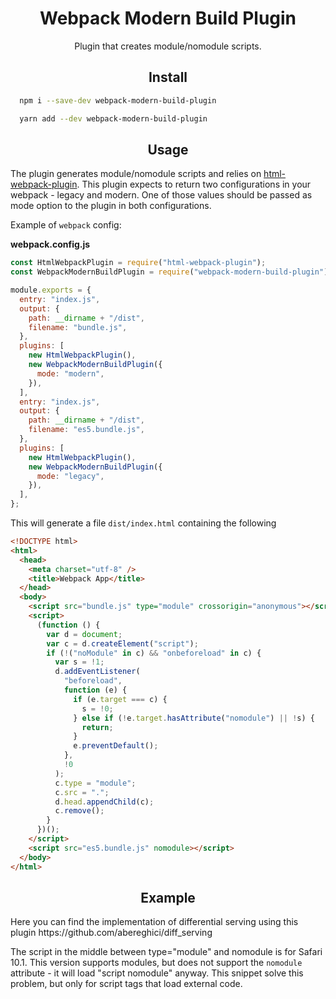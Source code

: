<div align="center">
  <h1>Webpack Modern Build Plugin</h1>
  <p>Plugin that creates module/nomodule scripts.</p>
</div>

<h2 align="center">Install</h2>

```bash
  npm i --save-dev webpack-modern-build-plugin
```

```bash
  yarn add --dev webpack-modern-build-plugin
```

<h2 align="center">Usage</h2>

The plugin generates module/nomodule scripts and relies on [html-webpack-plugin](https://github.com/jantimon/html-webpack-plugin). This plugin expects to return two configurations in your webpack - legacy and modern.
One of those values should be passed as mode option to the plugin in both configurations.

Example of `webpack` config:

**webpack.config.js**

```js
const HtmlWebpackPlugin = require("html-webpack-plugin");
const WebpackModernBuildPlugin = require("webpack-modern-build-plugin");

module.exports = {
  entry: "index.js",
  output: {
    path: __dirname + "/dist",
    filename: "bundle.js",
  },
  plugins: [
    new HtmlWebpackPlugin(),
    new WebpackModernBuildPlugin({
      mode: "modern",
    }),
  ],
  entry: "index.js",
  output: {
    path: __dirname + "/dist",
    filename: "es5.bundle.js",
  },
  plugins: [
    new HtmlWebpackPlugin(),
    new WebpackModernBuildPlugin({
      mode: "legacy",
    }),
  ],
};
```

This will generate a file `dist/index.html` containing the following

```html
<!DOCTYPE html>
<html>
  <head>
    <meta charset="utf-8" />
    <title>Webpack App</title>
  </head>
  <body>
    <script src="bundle.js" type="module" crossorigin="anonymous"></script>
    <script>
      (function () {
        var d = document;
        var c = d.createElement("script");
        if (!("noModule" in c) && "onbeforeload" in c) {
          var s = !1;
          d.addEventListener(
            "beforeload",
            function (e) {
              if (e.target === c) {
                s = !0;
              } else if (!e.target.hasAttribute("nomodule") || !s) {
                return;
              }
              e.preventDefault();
            },
            !0
          );
          c.type = "module";
          c.src = ".";
          d.head.appendChild(c);
          c.remove();
        }
      })();
    </script>
    <script src="es5.bundle.js" nomodule></script>
  </body>
</html>
```

<h2 align="center">Example</h2>
Here you can find the implementation of differential serving using this plugin
https://github.com/abereghici/diff_serving

The script in the middle between type="module" and nomodule is for Safari 10.1. This version supports modules, but does not support the `nomodule` attribute - it will load "script nomodule" anyway. This snippet solve this problem, but only for script tags that load external code.
